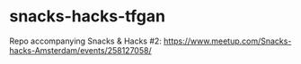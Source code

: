 # snacks-hacks-tfgan
Repo accompanying Snacks &amp; Hacks #2: https://www.meetup.com/Snacks-hacks-Amsterdam/events/258127058/ 
